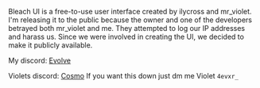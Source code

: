 Bleach UI is a free-to-use user interface created by ilycross and mr_violet. 
I'm releasing it to the public because the owner and one of the developers betrayed both mr_violet and me. 
They attempted to log our IP addresses and harass us. Since we were involved in creating the UI, we decided to make it publicly available.

My discord: [Evolve](https://discord.gg/d6fRewZEPb)

Violets discord: [Cosmo](https://discord.gg/ETXYht3Tx3) If you want this down just dm me Violet `4evxr_`
